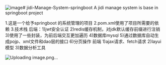 ![image](https://github.com/learnfortime/jidi-Manage-System-springboot/assets/119491153/af28ff8e-ddef-4ffd-a7d2-aa9b7c58fea5)# jidi-Manage-System-springboot
A jidi manage system is base in springboot project

1.这是一个给予springboot 的系统管理的项目
2.pom.xml使用了项目所需要的依赖
3.技术栈
    后端：1)jwt安全认证
          2)redis缓存机制，对jdk默认缓存前缀进行注销
          3)使用了一些封装，为前后端交互更加遍历
          4)数据库mysql
          5)通过数据库自动生成pojp、xml文件和dao层的接口
          6)分页操作
    前端
          1)ajax请求、fetch请求
          2)layui模型
          3)数据分析工具

![Uploading image.png…]()
